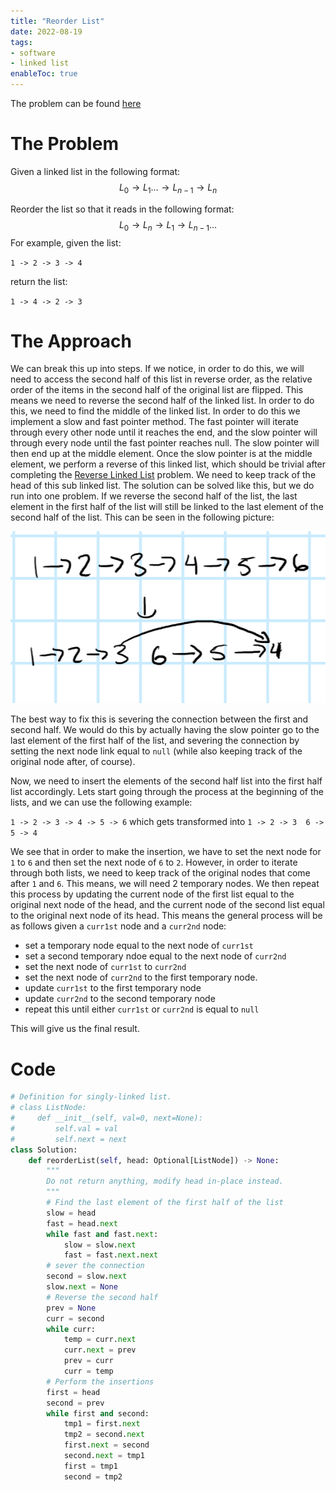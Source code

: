 ```yaml
---
title: "Reorder List"
date: 2022-08-19
tags:
- software
- linked list
enableToc: true
---
```


The problem can be found [here](https://leetcode.com/problems/reorder-list/)

# The Problem
Given a linked list in the following format:
$$L_0 \rightarrow L_1 \dots \rightarrow L_{n-1} \rightarrow L_{n}$$

Reorder the list so that it reads in the following format:
$$L_0 \rightarrow L_{n} \rightarrow L_{1} \rightarrow L_{n-1} \dots$$
For example, given the list:

`1 -> 2 -> 3 -> 4`

return the list:

`1 -> 4 -> 2 -> 3`

# The Approach
We can break this up into steps. If we notice, in order to do this, we will need to access the second half of this list in reverse order, as the relative order of the items in the second half of the original list are flipped. This means we need to reverse the second half of the linked list. In order to do this, we need to find the middle of the linked list. In order to do this we implement a slow and fast pointer method. The fast pointer will iterate through every other node until it reaches the end, and the slow pointer will through every node until the fast pointer reaches null. The slow pointer will then end up at the middle element. Once the slow pointer is at the middle element, we perform a reverse of this linked list, which should be trivial after completing the [Reverse Linked List](https://leetcode.com/problems/reverse-linked-list/) problem. We need to keep track of the head of this sub linked list. The solution can be solved like this, but we do run into one problem. If we reverse the second half of the list, the last element in the first half of the list will still be linked to the last element of the second half of the list. This can be seen in the following picture:

![LinkedList](/notes/images/LinkedList.png)

The best way to fix this is severing the connection between the first and second half. We would do this by actually having the slow pointer go to the last element of the first half of the list, and severing the connection by setting the next node link equal to `null` (while also keeping track of the original node after, of course).

Now, we need to insert the elements of the second half list into the first half list accordingly. Lets start going through the process at the beginning of the lists, and we can use the following example:

`1 -> 2 -> 3 -> 4 -> 5 -> 6` which gets transformed into `1 -> 2 -> 3  6 -> 5 -> 4`

We see that in order to make the insertion, we have to set the next node for `1` to `6` and then set the next node of `6` to `2`. However, in order to iterate through both lists, we need to keep track of the original nodes that come after `1` and `6`. This means, we will need 2 temporary nodes. We then repeat this process by updating the current node of the first list equal to the original next node of the head, and the current node of the second list equal to the original next node of its head. This means the general process will be as follows given a `curr1st` node and a `curr2nd` node:
- set a temporary node equal to the next node of `curr1st`
- set a second temporary ndoe equal to the next node of `curr2nd`
- set the next node of `curr1st` to `curr2nd`
- set the next node of `curr2nd` to the first temporary node.
- update `curr1st` to the first temporary node
- update `curr2nd` to the second temporary node
- repeat this until either `curr1st` or `curr2nd` is equal to `null`

This will give us the final result.

# Code
```py
# Definition for singly-linked list.
# class ListNode:
#     def __init__(self, val=0, next=None):
#         self.val = val
#         self.next = next
class Solution:
    def reorderList(self, head: Optional[ListNode]) -> None:
        """
        Do not return anything, modify head in-place instead.
        """
        # Find the last element of the first half of the list
        slow = head
        fast = head.next
        while fast and fast.next:
            slow = slow.next
            fast = fast.next.next
        # sever the connection
        second = slow.next
        slow.next = None
        # Reverse the second half
        prev = None
        curr = second
        while curr:
            temp = curr.next
            curr.next = prev
            prev = curr
            curr = temp
        # Perform the insertions
        first = head
        second = prev
        while first and second:
            tmp1 = first.next
            tmp2 = second.next
            first.next = second
            second.next = tmp1
            first = tmp1
            second = tmp2
```
